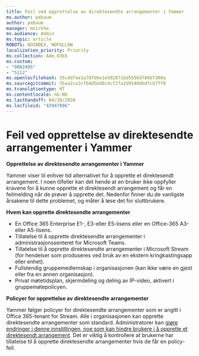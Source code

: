 ```yaml
---
title: Feil ved opprettelse av direktesendte arrangementer i Yammer
ms.author: pebaum
author: pebaum
manager: mnirkhe
ms.audience: Admin
ms.topic: article
ROBOTS: NOINDEX, NOFOLLOW
localization_priority: Priority
ms.collection: Adm_O365
ms.custom:
- "9002495"
- "5112"
ms.openlocfilehash: 35cddfee1a78fd6e1e502871bd5b56d786bf300a
ms.sourcegitcommit: fbaa2ce2cfb4d56d8c4cf2fa2d95489bdfcb7ff0
ms.translationtype: HT
ms.contentlocale: nb-NO
ms.lasthandoff: 04/30/2020
ms.locfileid: "43947896"
---
```

# <a name="live-events-in-yammer-creation-errors"></a>Feil ved opprettelse av direktesendte arrangementer i Yammer

**Opprettelse av direktesendte arrangementer i Yammer**

Yammer viser til enhver tid alternativet for å opprette et direktesendt arrangement. I noen tilfeller kan det hende at en bruker ikke oppfyller kravene for å kunne opprette et direktesendt arrangement og får en feilmelding når de prøver å opprette det. Nedenfor finner du de vanligste årsakene til dette problemet, og måter å løse det for sluttbrukere.

**Hvem kan opprette direktesendte arrangementer**
- En Office 365 Enterprise E1-, E3-eller E5-lisens eller en Office-365 A3-eller A5-lisens.
- Tillatelse til å opprette direktesendte arrangementer i administrasjonssenteret for Microsoft Teams.
- Tillatelse til å opprette direktesendte arrangementer i Microsoft Stream (for hendelser som produseres ved bruk av en ekstern kringkastingsapp eller enhet).
- Fullstendig gruppemedlemskap i organisasjonen (kan ikke være en gjest eller fra en annen organisasjon).
- Privat møtetidsplan, skjermdeling og deling av IP-video, aktivert i gruppemøtepolicyen.

**Policyer for opprettelse av direktesendte arrangementer**

Yammer følger policyer for direktesendte arrangementer som er angitt i Office 365-tenant for Stream. Alle i organisasjonen kan opprette direktesendte arrangementer som standard. Administratorer kan [gjøre endringer i denne innstillingen, noe som kan hindre brukere i å opprette et direktesendt arrangement](https://docs.microsoft.com/stream/live-event-administration#enabling-and-restricting-users-to-creating). Det er viktig å kontrollere at brukerne har tillatelse til å opprette direktesendte arrangementer hvis de får en policy-feil.
